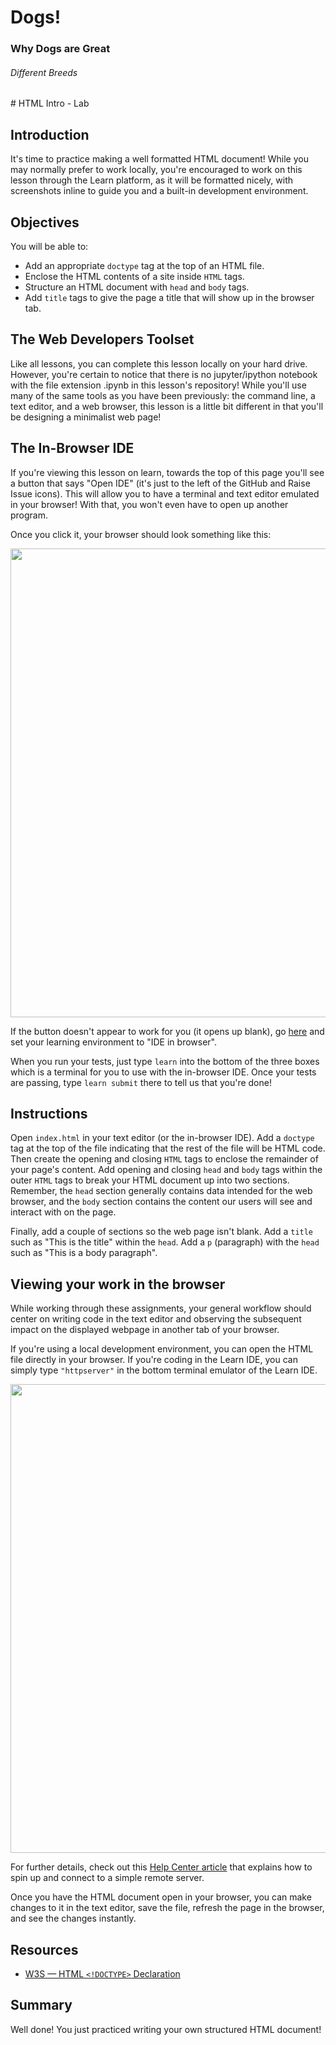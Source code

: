 <!DOCTYPE html'>
<html>
  <head>
  </head>
  <body>
  
  <h1>Dogs!</h1>
  <h3>Why Dogs are Great</h3>

  <h6>Different Breeds</h6>
  </body>
</html>
# HTML Intro - Lab

## Introduction

It's time to practice making a well formatted HTML document! While you may normally prefer to work locally, you're encouraged to work on this lesson through the Learn platform, as it will be formatted nicely, with screenshots inline to guide you and a built-in development environment.

## Objectives
You will be able to:
* Add an appropriate `doctype` tag at the top of an HTML file.
* Enclose the HTML contents of a site inside `HTML` tags.
* Structure an HTML document with `head` and `body` tags.
* Add `title` tags to give the page a title that will show up in the browser
tab.

## The Web Developers Toolset

Like all lessons, you can complete this lesson locally on your hard drive. However, you're certain to notice that there is no jupyter/ipython notebook with the file extension .ipynb in this lesson's repository! While you'll use many of the same tools as you have been previously: the command line, a text editor, and a web browser, this lesson is a little bit different in that you'll be designing a minimalist web page! 

## The In-Browser IDE

If you're viewing this lesson on learn, towards the top of this page you'll see a button that says "Open IDE" (it's just to the left of the GitHub and Raise Issue icons). This will allow you to have a terminal and text editor emulated in your browser! With that, you won't even have to open up another program.

Once you click it, your browser should look something like this:

<img src="images/open_ide1.png" width="750">

If the button doesn't appear to work for you (it opens up blank), go [here](https://learn.co/account/environment) and set your learning environment to "IDE in browser".

When you run your tests, just type `learn` into the bottom of the three boxes which is a terminal for you to use with the in-browser IDE. Once your tests are passing, type `learn submit` there to tell us that you're done!


## Instructions

Open `index.html` in your text editor (or the in-browser IDE). Add a `doctype` tag at the top of the
file indicating that the rest of the file will be HTML code. Then create the opening and closing `HTML` tags to enclose the remainder of your page's
content. Add opening and closing `head` and `body` tags within the outer
`HTML` tags to break your HTML document up into two sections. Remember, the
`head` section generally contains data intended for the web browser, and the
`body` section contains the content our users will see and interact with on the
page.

Finally, add a couple of sections so the web page isn't blank. Add a `title` such as "This is the title" within the `head`. Add a `p` (paragraph) with the `head` such as "This is a body paragraph".

## Viewing your work in the browser

While working through these assignments, your general workflow should center on
writing code in the text editor and observing the subsequent impact on the displayed webpage in another tab of your browser.

If you're using a local development environment, you can open the HTML file directly in your browser. If you're coding in the
Learn IDE, you can simply type `"httpserver"` in the bottom terminal emulator of the Learn IDE.  

<img src="./images/httpserver.gif" width="750">

For further details, check out this [Help Center article](http://help.learn.co/the-learn-ide/common-ide-questions/viewing-html-pages-in-the-learn-ide) that explains how to spin up and connect to a simple remote server.

Once you have the HTML document open in your browser, you can make changes to
it in the text editor, save the file, refresh the page in the browser, and see
the changes instantly.

## Resources

* [W3S — HTML `<!DOCTYPE>` Declaration](https://www.w3schools.com/tags/tag_doctype.asp)


## Summary

Well done! You just practiced writing your own structured HTML document!
